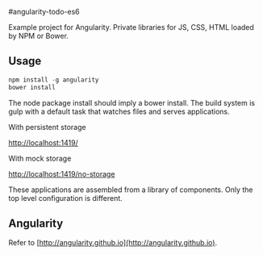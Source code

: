 #angularity-todo-es6

Example project for Angularity. Private libraries for JS, CSS, HTML loaded by NPM or Bower.

## Usage

```javascript
npm install -g angularity
bower install
```

The node package install should imply a bower install. The build system is gulp with a default task that watches files
and serves applications.

With persistent storage

[http://localhost:1419/](http://localhost:1419/)

With mock storage

[http://localhost:1419/no-storage](http://localhost:1419/no-storage)

These applications are assembled from a library of components. Only the top level configuration is different.

## Angularity

Refer to [http://angularity.github.io](http://angularity.github.io).
